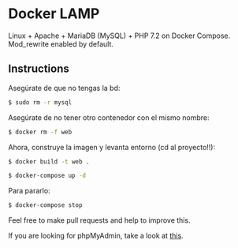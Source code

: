 
# Docker LAMP
Linux + Apache + MariaDB (MySQL) + PHP 7.2 on Docker Compose. Mod_rewrite enabled by default.

## Instructions

Asegúrate de que no tengas la bd:
```bash
$ sudo rm -r mysql
```
Asegúrate de no tener otro contenedor con el mismo nombre:
```bash
$ docker rm -f web
```
Ahora, construye la imagen y levanta entorno (cd al proyecto!!):
```bash
$ docker build -t web .
```
```bash
$ docker-compose up -d
```

Para pararlo:
```bash
$ docker-compose stop
```

Feel free to make pull requests and help to improve this.

If you are looking for phpMyAdmin, take a look at [this](https://github.com/celsocelante/docker-lamp/issues/2).
